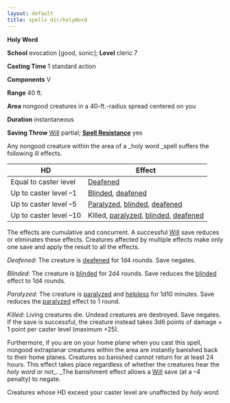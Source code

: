 ```yaml
---
layout: default
title: spells_dir/holyWord
---
```

 **Holy Word**

**School** evocation [good, sonic]; **Level** cleric 7

**Casting Time** 1 standard action

**Components** V

**Range** 40 ft.

**Area** nongood creatures in a 40-ft.-radius spread centered on you

**Duration** instantaneous

**Saving Throw** [Will](../../combat#_will) partial; **[Spell Resistance](../../glossary#_spell-resistance)** yes

Any nongood creature within the area of a _holy word _spell suffers the following ill effects.

| HD | Effect |
| --- | --- |
| Equal to caster level | [Deafened](../../glossary#_deafened) |
| Up to caster level –1 | [Blinded](../../glossary#_blinded), [deafened](../../glossary#_deafened) |
| Up to caster level –5 | [Paralyzed](../../glossary#_paralyzed), [blinded](../../glossary#_blinded), [deafened](../../glossary#_deafened) |
| Up to caster level –10 | Killed, [paralyzed](../../glossary#_paralyzed), [blinded](../../glossary#_blinded), [deafened](../../glossary#_deafened) |

The effects are cumulative and concurrent. A successful [Will](../../combat#_will) save reduces or eliminates these effects. Creatures affected by multiple effects make only one save and apply the result to all the effects.

_Deafened_: The creature is [deafened](../../glossary#_deafened) for 1d4 rounds. Save negates.

_Blinded_: The creature is [blinded](../../glossary#_blinded) for 2d4 rounds. Save reduces the [blinded](../../glossary#_blinded) effect to 1d4 rounds.

_Paralyzed_: The creature is [paralyzed](../../glossary#_paralyzed) and [helpless](../../glossary#_helpless) for 1d10 minutes. Save reduces the [paralyzed](../../glossary#_paralyzed) effect to 1 round.

_Killed_: Living creatures die. Undead creatures are destroyed. Save negates. If the save is successful, the creature instead takes 3d6 points of damage + 1 point per caster level (maximum +25).

Furthermore, if you are on your home plane when you cast this spell, nongood extraplanar creatures within the area are instantly banished back to their home planes. Creatures so banished cannot return for at least 24 hours. This effect takes place regardless of whether the creatures hear the _holy word_ or not_. _The banishment effect allows a [Will](../../combat#_will) save (at a –4 penalty) to negate.

Creatures whose HD exceed your caster level are unaffected by _holy word._

